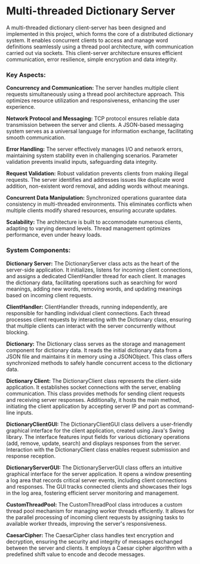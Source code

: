 # Multi-threaded Dictionary Server

A multi-threaded dictionary client-server has been designed and implemented in this project,
which forms the core of a distributed dictionary system. It enables concurrent clients to access
and manage word definitions seamlessly using a thread pool architecture, with communication
carried out via sockets. This client-server architecture ensures efficient communication, error
resilience, simple encryption and data integrity.

### Key Aspects:
**Concurrency and Communication:** The server handles multiple client requests simultaneously
using a thread pool architecture approach. This optimizes resource utilization and
responsiveness, enhancing the user experience.

**Network Protocol and Messaging:** TCP protocol ensures reliable data transmission between
the server and clients. A JSON-based messaging system serves as a universal language for
information exchange, facilitating smooth communication.

**Error Handling:** The server effectively manages I/O and network errors, maintaining system
stability even in challenging scenarios. Parameter validation prevents invalid inputs,
safeguarding data integrity.

**Request Validation:** Robust validation prevents clients from making illegal requests. The server
identifies and addresses issues like duplicate word addition, non-existent word removal, and
adding words without meanings.

**Concurrent Data Manipulation:** Synchronized operations guarantee data consistency in
multi-threaded environments. This eliminates conflicts when multiple clients modify shared
resources, ensuring accurate updates.

**Scalability:** The architecture is built to accommodate numerous clients, adapting to varying
demand levels. Thread management optimizes performance, even under heavy loads.

### System Components:
**Dictionary Server:** The DictionaryServer class acts as the heart of the server-side application.
It initializes, listens for incoming client connections, and assigns a dedicated ClientHandler
thread for each client. It manages the dictionary data, facilitating operations such as searching
for word meanings, adding new words, removing words, and updating meanings based on
incoming client requests.

**ClientHandler:** ClientHandler threads, running independently, are responsible for handling
individual client connections. Each thread processes client requests by interacting with the
Dictionary class, ensuring that multiple clients can interact with the server concurrently without
blocking.

**Dictionary:** The Dictionary class serves as the storage and management component for
dictionary data. It reads the initial dictionary data from a JSON file and maintains it in memory
using a JSONObject. This class offers synchronized methods to safely handle concurrent
access to the dictionary data.

**Dictionary Client:** The DictionaryClient class represents the client-side application. It
establishes socket connections with the server, enabling communication.
This class provides methods for sending client requests and receiving server responses.
Additionally, it hosts the main method, initiating the client application by accepting server IP and
port as command-line inputs.

**DictionaryClientGUI:** The DictionaryClientGUI class delivers a user-friendly graphical interface
for the client application, created using Java's Swing library. The interface features input fields
for various dictionary operations (add, remove, update, search) and displays responses from the
server. Interaction with the DictionaryClient class enables request submission and response
reception.

**DictionaryServerGUI:** The DictionaryServerGUI class offers an intuitive graphical interface for
the server application. It opens a window presenting a log area that records critical server
events, including client connections and responses. The GUI tracks connected clients and
showcases their logs in the log area, fostering efficient server monitoring and management.

**CustomThreadPool:** The CustomThreadPool class introduces a custom thread pool
mechanism for managing worker threads efficiently. It allows for the parallel processing of
incoming client requests by assigning tasks to available worker threads, improving the server's
responsiveness.

**CaesarCipher:** The CaesarCipher class handles text encryption and decryption, ensuring the
security and integrity of messages exchanged between the server and clients. It employs a
Caesar cipher algorithm with a predefined shift value to encode and decode messages.
